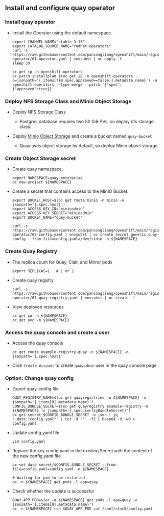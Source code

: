 ## Install and configure quay operator

### Install quay operator

* Install the Operator using the default namespace.
  ```
  export CHANNEL_NAME="stable-3.13"
  export CATALOG_SOURCE_NAME="redhat-operators"
  curl -s https://raw.githubusercontent.com/pancongliang/openshift/main/registry/quay-operator/01-operator.yaml | envsubst | oc apply -f -
  sleep 30

  oc get ip -n openshift-operators
  oc patch installplan $(oc get ip -n openshift-operators -o=jsonpath='{.items[?(@.spec.approved==false)].metadata.name}') -n openshift-operators --type merge --patch '{"spec":{"approved":true}}'
  ```

### Deploy NFS Storage Class and Minio Object Storage

* Deploy [NFS Storage Class](https://github.com/pancongliang/openshift/blob/main/storage/nfs-storageclass/readme.md)
  - Postgres database requires two 50 GiB PVs, so deploy nfs storage class.

* Deploy [Minio Object Storage](https://github.com/pancongliang/openshift/blob/main/storage/minio/readme.md#options-c-deploying-minio-with-nfs-storageclass-as-the-backend-storage) and create a bucket named `quay-bucket`
  - Quay uses object storage by default, so deploy Minio object storage.

### Create Object Storage secret

* Create quay namespace.
  ```
  export NAMESPACE=quay-enterprise
  oc new-project ${NAMESPACE}
  ```

* Create a secret that contains access to the MinIO Bucket.
  ```
  export BUCKET_HOST=$(oc get route minio -n minio -o jsonpath='{.spec.host}')
  export ACCESS_KEY_ID="minioadmin"
  export ACCESS_KEY_SECRET="minioadmin"
  export BUCKET_NAME="quay-bucket"

  curl -s https://raw.githubusercontent.com/pancongliang/openshift/main/registry/quay-operator/02-config.yaml | envsubst | oc create secret generic quay-config --from-file=config.yaml=/dev/stdin -n ${NAMESPACE}
  ```

### Create Quay Registry 

* The replica count for Quay, Clair, and Mirror pods
  ```
  export REPLICAS=1   # 1 or 2
  ```
* Create quay registry
  ```
  curl -s https://raw.githubusercontent.com/pancongliang/openshift/main/registry/quay-operator/03-quay-registry.yaml | envsubst | oc create -f -
  ```

* View deployed resources
  ```
  oc get po -n ${NAMESPACE}
  oc get pvc -n ${NAMESPACE}
  ```

### Access the quay console and create a user

* Access the quay console
  ```
  oc get route example-registry-quay -n ${NAMESPACE} -o jsonpath='{.spec.host}'
  ```

* Click `Create Account` to create `quayadmin` user in the quay console page


### Option: Change quay config

* Export quay-config file
  ```
  QUAY_REGISTRY_NAME=$(oc get quayregistries -n ${NAMESPACE} -o jsonpath='{.items[0].metadata.name}')
  CONFIG_BUNDLE_SECRET=$(oc get quayregistry example-registry -n ${NAMESPACE} -o jsonpath='{.spec.configBundleSecret}')
  oc get secret $CONFIG_BUNDLE_SECRET -o json | jq '.data."config.yaml"' | cut -d '"' -f2 | base64 -d -w0 > config.yaml
  ```
  
* Update config.yaml file
  ```
  vim config.yaml
  ```

* Replace the key config.yaml in the existing Secret with the content of the new config.yaml file
  ```
  oc set data secret/$CONFIG_BUNDLE_SECRET --from-file=config.yaml=config.yaml -n ${NAMESPACE}

  # Waiting for pod to be restarted
  oc -n ${NAMESPACE} get pods -l app=quay
  ```

* Check whether the update is successful
  ```
  QUAY_APP_POD=$(oc -n ${NAMESPACE} get pods -l app=quay -o jsonpath='{.items[0].metadata.name}')
  oc -n ${NAMESPACE} rsh $QUAY_APP_POD cat /conf/stack/config.yaml
  ```
